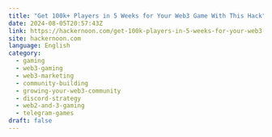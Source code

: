 ```yaml
---
title: "Get 100k+ Players in 5 Weeks for Your Web3 Game With This Hack"
date: 2024-08-05T20:57:43Z
link: https://hackernoon.com/get-100k-players-in-5-weeks-for-your-web3-game-with-this-hack?source=rss&utm_medium=RSS&utm_source=news.12bit.vn
site: hackernoon.com
language: English
category:
  - gaming
  - web3-gaming
  - web3-marketing
  - community-building
  - growing-your-web3-community
  - discord-strategy
  - web2-and-3-gaming
  - telegram-games
draft: false
---
```

